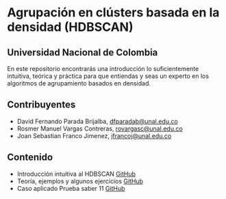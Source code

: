 # Agrupación en clústers basada en la densidad (HDBSCAN)
## Universidad Nacional de Colombia

En este repositorio encontrarás una introducción lo suficientemente intuitiva, teórica y práctica para que entiendas y seas un experto en los algoritmos de agrupamiento basados en densidad.

## Contribuyentes  
- David Fernando Parada Brijalba, dfparadab@unal.edu.co 
- Rosmer Manuel Vargas Contreras, rovargasc@unal.edu.co 
- Joan Sebastian Franco Jimenez, jfrancoj@unal.edu.co

## Contenido
- Introducción intuitiva al HDBSCAN [GitHub](https://github.com/Daveztat/HDBSCAN-y-GMM/blob/main/First_HDBSCAN.ipynb)
- Teoría, ejemplos y algunos ejercicios [GitHub](https://github.com/Daveztat/HDBSCAN-y-GMM/blob/main/HDBSCAN.ipynb)
- Caso aplicado Prueba saber 11 [GitHub](https://github.com/Daveztat/HDBSCAN-y-GMM/blob/main/ICFES.ipynb)